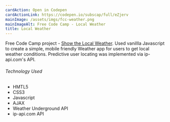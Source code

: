 ```yaml
---
cardAction: Open in Codepen
cardActionLink: https://codepen.io/subscap/full/eZjerv
mainImage: /assets/imgs/fcc-weather.png
mainImageAlt: Free Code Camp - Local Weather
title: Local Weather
---
```


<p>Free Code Camp project - <a href="https://www.freecodecamp.com/challenges/show-the-local-weather" target="_blank">Show the Local Weather</a>. Used vanillla Javascript to create a simple, mobile friendly Weather app for users to get local weather conditions. Predictive user locating was implemented via ip-api.com's API.</p>
<h6>Technology Used</h6>
<ul>
  <li>HMTL5</li>
  <li>CSS3</li>
  <li>Javascript</li>
  <li>AJAX</li>
  <li>Weather Underground API</li>
  <li>ip-api.com API</li>
</ul>